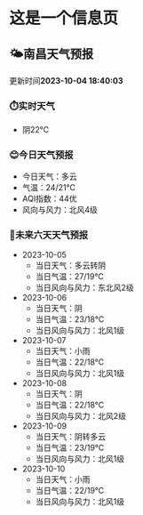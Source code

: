 # 这是一个信息页 
## 🌤️**南昌**天气预报
更新时间**2023-10-04 18:40:03**
### ⏱️实时天气
- 阴22℃
### 😊今日天气预报
- 今日天气：多云
- 气温：24/21℃
- AQI指数：44优
- 风向与风力：北风4级
### 🤩未来六天天气预报
- 2023-10-05
  - 当日天气：多云转阴
  - 当日气温：27/19℃
  - 当日风向与风力：东北风2级
- 2023-10-06
  - 当日天气：阴
  - 当日气温：23/18℃
  - 当日风向与风力：北风1级
- 2023-10-07
  - 当日天气：小雨
  - 当日气温：22/18℃
  - 当日风向与风力：北风1级
- 2023-10-08
  - 当日天气：阴
  - 当日气温：22/18℃
  - 当日风向与风力：北风2级
- 2023-10-09
  - 当日天气：阴转多云
  - 当日气温：23/19℃
  - 当日风向与风力：北风1级
- 2023-10-10
  - 当日天气：小雨
  - 当日气温：22/19℃
  - 当日风向与风力：北风1级

